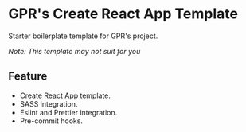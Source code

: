 # GPR's Create React App Template

Starter boilerplate template for GPR's project.

_Note: This template may not suit for you_

## Feature

- Create React App template.
- SASS integration.
- Eslint and Prettier integration.
- Pre-commit hooks.
